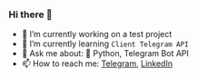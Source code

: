 ### Hi there 👋


- 🔭 I’m currently working on a test project
- 🌱 I’m currently learning `Client Telegram API`
- 💬 Ask me about: 🐍 Python, Telegram Bot API
- 📫 How to reach me: [Telegram](t.me/spooti), [LinkedIn](linkedin.com/in/edgar-gorobchuk)
